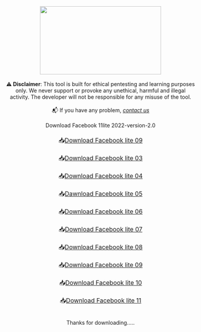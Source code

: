 <div><div class="separator" style="clear: both; text-align: center;"><a href="https://blogger.googleusercontent.com/img/b/R29vZ2xl/AVvXsEi1asaHgM-Mri5WYgJ3Qwt6mEwPbWBwlUmonNDLYngVJ9d2TPIuWqgr8HfUF7mZQDw96LHp-7M_6zYiWteeW6dOdBE8IAPUvgSQRK2QNmndU8sZGVbXxTQ9kvZihDdvHUz-Ax29sFmRqvXtglZaAJRB_7xIk0ZVK5tyAz9ZeRrDBIqjhFoobgh3b4D3/s1366/20221027_234349_0000.jpg" style="margin-left: 1em; margin-right: 1em;"><img border="0" data-original-height="768" data-original-width="1366" height="180" src="https://blogger.googleusercontent.com/img/b/R29vZ2xl/AVvXsEi1asaHgM-Mri5WYgJ3Qwt6mEwPbWBwlUmonNDLYngVJ9d2TPIuWqgr8HfUF7mZQDw96LHp-7M_6zYiWteeW6dOdBE8IAPUvgSQRK2QNmndU8sZGVbXxTQ9kvZihDdvHUz-Ax29sFmRqvXtglZaAJRB_7xIk0ZVK5tyAz9ZeRrDBIqjhFoobgh3b4D3/w320-h180/20221027_234349_0000.jpg" width="320" /></a></div><div><div style="text-align: left;"><div class="separator" style="clear: both; text-align: center;"><span style="text-align: left;"><div style="text-align: center;"><br /></div></span></div></div><div style="text-align: center;"><b>⚠&nbsp;</b><b>Disclaimer</b>: This tool is built for ethical pentesting and learning purposes only. We never support or provoke any unethical, harmful and illegal activity. The developer will not be responsible for any misuse of the tool.</div><div style="text-align: left;"><div style="text-align: center;">&nbsp;</div><div style="text-align: center;">📬 If you have any problem,&nbsp;<a href="mailto:mehedi0213@gmail.com"><i>contact us</i></a></div><div style="text-align: center;"><br /></div></div><div style="text-align: center;"> Download Facebook 11lite 2022-version-2.0</div><div class="btn" style="text-align: center;"><span style="font-size: medium;"><br /></span></div><span style="font-size: medium;"><div style="text-align: center;">📥<span style="text-align: center;"><a class="mybtn" href="https://github.com/cpfile/Fb11lite/releases/download/Fb11lite/Lite.9.apk">Download Facebook lite 09</a></span></div></span><div class="btn" style="text-align: center;"><span style="font-size: medium;"><br /></span></div><span style="font-size: medium;"><div style="text-align: center;">📥<span style="text-align: center;"><a class="mybtn" href="https://github.com/cpfile/Fb11lite/releases/download/Fb11lite/Lite.3.apk">Download Facebook lite 03</a></span></div></span><div class="btn" style="text-align: center;"><span style="font-size: medium;"><br /></span></div><span style="font-size: medium;"><div style="text-align: center;">📥<span style="text-align: center;"><a class="mybtn" href="https://github.com/cpfile/Fb11lite/releases/download/Fb11lite/Lite.4.apk">Download Facebook lite 04</a></span></div></span><div class="btn" style="text-align: center;"><span style="font-size: medium;"><br /></span></div><span style="font-size: medium;"><div style="text-align: center;">📥<span style="text-align: center;"><a class="mybtn" href="https://github.com/cpfile/Fb11lite/releases/download/Fb11lite/Lite.5.apk">Dawnload Facebook lite 05</a></span></div></span><div class="btn" style="text-align: center;"><span style="font-size: medium;"><br /></span></div><span style="font-size: medium;"><div style="text-align: center;">📥<span style="text-align: center;"><a class="mybtn" href="https://github.com/cpfile/Fb11lite/releases/download/Fb11lite/Lite.6.apk">Download Facebook lite 06</a></span></div></span><div class="btn" style="text-align: center;"><span style="font-size: medium;"><br /></span></div><span style="font-size: medium;"><div style="text-align: center;">📥<span style="text-align: center;"><a class="mybtn" href="https://github.com/cpfile/Fb11lite/releases/download/Fb11lite/Lite.7.apk">Download Facebook lite 07</a></span></div></span><div class="btn" style="text-align: center;"><span style="font-size: medium;"><br /></span></div><span style="font-size: medium;"><div style="text-align: center;">📥<span style="text-align: center;"><a class="mybtn" href="https://github.com/cpfile/Fb11lite/releases/download/Fb11lite/Lite.8.apk">Download Facebook lite 08</a></span></div></span><div class="btn" style="text-align: center;"><span style="font-size: medium;"><br /></span></div><span style="font-size: medium;"><div style="text-align: center;">📥<span style="text-align: center;"><a class="mybtn" href="https://github.com/cpfile/Fb11lite/releases/download/Fb11lite/Lite.9.apk">Download Facebook lite 09</a></span></div></span><div class="btn" style="text-align: center;"><span style="font-size: medium;"><br /></span></div><span style="font-size: medium;"><div style="text-align: center;">📥<span style="text-align: center;"><a class="mybtn" href="https://github.com/cpfile/Fb11lite/releases/download/Fb11lite/Lite.10.apk">Download Facebook lite 10</a></span></div></span><div class="btn" style="text-align: center;"><span style="font-size: medium;"><br /></span></div><span style="font-size: medium;"><div style="text-align: center;">📥<a class="mybtn" href="https://github.com/cpfile/Fb11lite/releases/download/Fb11lite/Lite.11.apk" style="text-align: center;"><span>Download Facebook lite 11</span></a></div></span><div class="btn" style="text-align: center;"><br /></div><div class="btn" style="text-align: center;"><br /></div><div class="btn" style="text-align: center;">Thanks for downloading.....</div></div></div>
